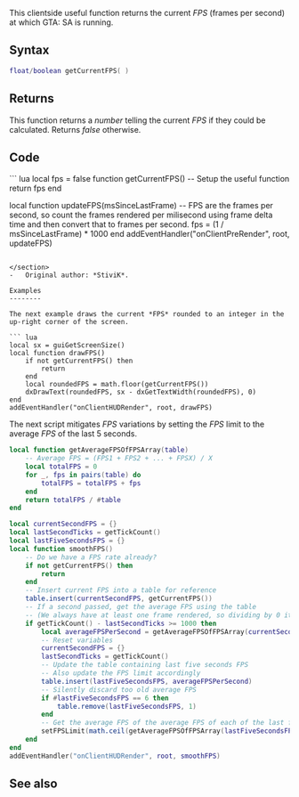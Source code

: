 <lowercasetitle/>

This clientside useful function returns the current *FPS* (frames per second) at which GTA: SA is running.

Syntax
------

``` lua
float/boolean getCurrentFPS( )
```

Returns
-------

This function returns a *number* telling the current *FPS* if they could be calculated. Returns *false* otherwise.

Code
----

<section name="Client" class="client" show="true">
``` lua
local fps = false
function getCurrentFPS() -- Setup the useful function
    return fps
end

local function updateFPS(msSinceLastFrame)
    -- FPS are the frames per second, so count the frames rendered per milisecond using frame delta time and then convert that to frames per second.
    fps = (1 / msSinceLastFrame) * 1000
end
addEventHandler("onClientPreRender", root, updateFPS)
```

</section>
-   Original author: *StiviK*.

Examples
--------

The next example draws the current *FPS* rounded to an integer in the up-right corner of the screen.

``` lua
local sx = guiGetScreenSize()
local function drawFPS()
    if not getCurrentFPS() then
        return
    end
    local roundedFPS = math.floor(getCurrentFPS())
    dxDrawText(roundedFPS, sx - dxGetTextWidth(roundedFPS), 0)
end
addEventHandler("onClientHUDRender", root, drawFPS)
```

The next script mitigates *FPS* variations by setting the *FPS* limit to the average *FPS* of the last 5 seconds.

``` lua
local function getAverageFPSOfFPSArray(table)
    -- Average FPS = (FPS1 + FPS2 + ... + FPSX) / X
    local totalFPS = 0
    for _, fps in pairs(table) do
        totalFPS = totalFPS + fps
    end
    return totalFPS / #table
end

local currentSecondFPS = {}
local lastSecondTicks = getTickCount()
local lastFiveSecondsFPS = {}
local function smoothFPS()
    -- Do we have a FPS rate already?
    if not getCurrentFPS() then
        return
    end
    -- Insert current FPS into a table for reference
    table.insert(currentSecondFPS, getCurrentFPS())
    -- If a second passed, get the average FPS using the table
    -- (We always have at least one frame rendered, so dividing by 0 it's not a problem)
    if getTickCount() - lastSecondTicks >= 1000 then
        local averageFPSPerSecond = getAverageFPSOfFPSArray(currentSecondFPS)
        -- Reset variables
        currentSecondFPS = {}
        lastSecondTicks = getTickCount()
        -- Update the table containing last five seconds FPS
        -- Also update the FPS limit accordingly
        table.insert(lastFiveSecondsFPS, averageFPSPerSecond)
        -- Silently discard too old average FPS
        if #lastFiveSecondsFPS == 6 then
            table.remove(lastFiveSecondsFPS, 1)
        end
        -- Get the average FPS of the average FPS of each of the last five seconds, and use the result as the frame limit
        setFPSLimit(math.ceil(getAverageFPSOfFPSArray(lastFiveSecondsFPS)))
    end
end
addEventHandler("onClientHUDRender", root, smoothFPS)
```

See also
--------
